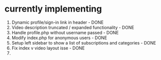 # currently implementing
1. Dynamic profile/sign-in link in header - DONE
2. Video description truncated / expanded functionality - DONE
3. Handle profile.php without username passed - DONE
4. Modify index.php for anonymous users - DONE 
5. Setup left sidebar to show a list of subscriptions and categories - DONE
6. Fix index v video layout isse - DONE
7. 